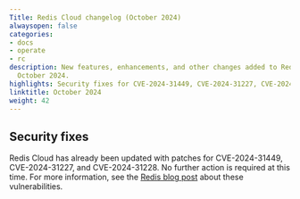 ```yaml
---
Title: Redis Cloud changelog (October 2024)
alwaysopen: false
categories:
- docs
- operate
- rc
description: New features, enhancements, and other changes added to Redis Cloud during
  October 2024.
highlights: Security fixes for CVE-2024-31449, CVE-2024-31227, CVE-2024-31228
linktitle: October 2024
weight: 42
---
```


## Security fixes

Redis Cloud has already been updated with patches for CVE-2024-31449, CVE-2024-31227, and CVE-2024-31228. No further action is required at this time. For more information, see the [Redis blog post](https://redis.io/blog/security-advisory-cve-2024-31449-cve-2024-31227-cve-2024-31228/) about these vulnerabilities.